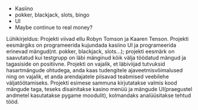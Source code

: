 - Kasiino
- pokker, blackjack, slots, bingo
- UI
- Maybe continue to real money?


Lühikirjeldus:
   Projekti viivad ellu Robyn Tomson ja Kaaren Tenson. Projekti eesmärgiks on programeerida kujundada kasiino UI ja programeerida erinevad mängud(nt. pokker, blackjack, slots...); projekti eesmärk on saavutatud kui testgrupp on läbi mänginud kõik välja töödatud mängud ja tagasiside on positiivne. Projekti on vajalik, et läbiviijad tutvuksid hasartmängude  ohtudega, anda kaas tudengitele ajaveetmisvõimalused ning on vajalik, et anda arendajatele piisavad teabmised veebilehe väljatöötamiseks. 
   Projekti esimese sammuna kirjutatakse valmis kood mängude taga, teseks disainitakse kasino menüü ja mängude UI(praegustel andmetel kasutatakse pygame moodulit), kolmandaks analüüsitakse tehtud tööd.
   
